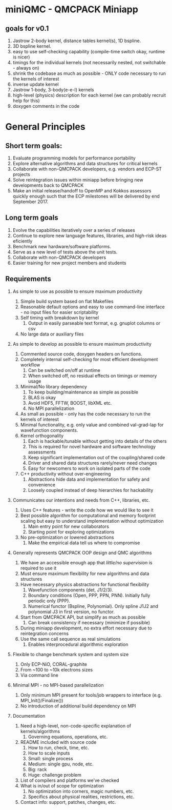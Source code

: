 # miniQMC - QMCPACK Miniapp

## goals for v0.1
1. Jastrow 2-body kernel, distance tables kernel(s), 1D bspline.
2. 3D bspline kernel.
3. easy to use self-checking capability (compile-time switch okay, runtime is nicer)
4. timings for the individual kernels (not necessarily nested, not switchable - always on)
5. shrink the codebase as much as possible - ONLY code necessary to run the kernels of interest
6. inverse update kernel
7. Jastrow 1-body, 3-body(e-e-I) kernels
8. high-level (physics) description for each kernel (we can probably recruit help for this)
9. doxygen comments in the code

# General Principles

## Short term goals:
1. Evaluate programming models for performance portability
2. Explore alternative algorithms and data structures for critical kernels
3. Collaborate with non-QMCPACK developers, e.g. vendors and ECP-ST projects
4. Solve reintegration issues within miniapp before bringing new developments
   back to QMCPACK
5. Make an initial release/handoff to OpenMP and Kokkos assessors quickly
   enough such that the ECP milestones will be delivered by end September 2017.

## Long term goals
1. Evolve the capabilities iteratively over a series of releases
2. Continue to explore new language features, libraries, and high-risk ideas
   eficiently
3. Benchmark new hardware/software platforms.
4. Serve as a new level of tests above the unit tests.
5. Collaborate with non-QMCPACK developers
6. Easier training for new project members and students

## Requirements
1. As simple to use as possible to ensure maximum productivity
    1. Simple build system based on flat Makefiles
    2. Reasonable default options and easy to use command-line interface - no
       input files for easier scriptability
    3. Self timing with breakdown by kernel
        1. Output in easily parseable text format, e.g. gnuplot columns or csv
    4. No large data or auxiliary files

2. As simple to develop as possible to ensure maximum productivity
    1. Commented source code, doxygen headers on functions.
    2. Completely internal self-checking for most efficient development workflow
        1. Can be switched on/off at runtime
        2. When switched off, no residual effects on timings or memory usage
    3. Minimal/No library dependency
        1. To keep building/maintenance as simple as possible
        2. BLAS is okay
        3. Avoid HDF5, FFTW, BOOST, libXML etc.
        4. No MPI parallelization
    4. As small as possible - only has the code necessary to run the kernels of
       interest
    5. Minimal functionality, e.g. only value and combined val-grad-lap for
       wavefunction components.
    6. Kernel orthogonality
        1. Each is hackable/tunable without getting into details of the others
        2. This is required for novel hardware and software technology
          assessments
        3. Keep significant implementation out of the coupling/shared code
        4. Driver and shared data structures rarely/never need changes
        5. Easy for newcomers to work on isolated parts of the code
    7.  C++ productivity without over-engineering
        1. Abstractions hide data and implementation for safety and convenience
        2. Loosely coupled instead of deep hierarchies for hackability
2. Communicates our intentions and needs from C++, libraries, etc.
    1. Uses C++ features - write the code how we would like to see it
    2. Best possible algorithm for computational and memory footprint scaling
       but easy to understand implementation without optimization
        1.  Main entry point for new collaborators
        2.  Starting point for exploring optimizations
    3.  No pre-optimization or lowered abstractions
        1.  Make the empirical data tell us where to compromise
3. Generally represents QMCPACK OOP design and QMC algorithms
    1. We have an accessible enough app that *little/no supervision* is required
       to use it
    2. Must ensure maximum flexibility for new algorithms and data structures
    3. Have necessary physics abstractions for functional flexibility
        1. Wavefunction components (det, J1/2/3). 
        2. Boundary conditions (Open, PPP, PPN, PNN). Initially fully periodic
          only (PPP).
        3. Numerical functor (Bspline, Polynomial). Only spline J1J2 and
          polynomial J3 in first version, no functor.
    4. Start from QMCPACK API, but simplify as much as possible
        1. Can break consistency if necessary (minimize if possible)
    5. During miniapp development, no extra effort necessary due to
       reintegration concerns
    6. Use the same call sequence as real simulations
        1. Enables interprocedural algorithmic exploration 
1. Flexible to change benchmark system and system size
    1. Only ECP-NiO, CORAL-graphite
    2. From ~100 to ~10k electrons sizes
    3. Via command line
2. Minimal MPI - no MPI-based parallelization
    1. Only minimum MPI present for tools/job wrappers to interface (e.g.
       MPI_Init()/Finalize())
    2. No introduction of additional build dependency on MPI
3. Documentation
    1. Need a high-level, non-code-specific explanation of kernels/algorithms
        1. Governing equations, operations, etc.
    2. README included with source code
        1. How to run, check, time, etc.
        2. How to scale inputs
        3. Small: single process
        4. Medium: single gpu, node, etc.
        5. Big: rack
        6. Huge: challenge problem
    3. List of compilers and platforms we’ve checked
    4. What is in/out of scope for optimization
        1. No optimization into corners, magic numbers, etc.
        2. Specifics about physical realities, restrictions, etc.
    5. Contact info: support, patches, changes, etc.
